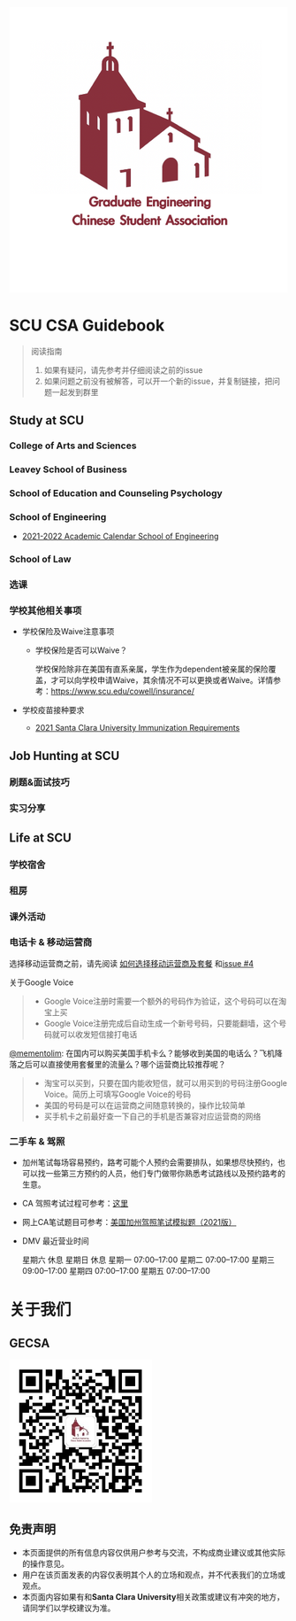 ![GECSA](gecsa_logo.png)

# SCU CSA Guidebook

> 阅读指南
> 1. 如果有疑问，请先参考并仔细阅读之前的issue
> 2. 如果问题之前没有被解答，可以开一个新的issue，并复制链接，把问题一起发到群里

## **Study at SCU**

### College of Arts and Sciences

### Leavey School of Business

### School of Education and Counseling Psychology

### **School of Engineering**

* [2021-2022 Academic Calendar School of Engineering](https://www.scu.edu/media/school-of-engineering/pdfs/graduate-engineering/2021-2022-GRADUATE-ENGR-ACADEMIC-CALENDAR.pdf)

### **School of Law**

### **选课**

### **学校其他相关事项**

* 学校保险及Waive注意事项

  * 学校保险是否可以Waive？
  
    学校保险除非在美国有直系亲属，学生作为dependent被亲属的保险覆盖，才可以向学校申请Waive，其余情况不可以更换或者Waive。详情参考：https://www.scu.edu/cowell/insurance/

* 学校疫苗接种要求

  * [2021 Santa Clara University Immunization Requirements](https://www.scu.edu/media/offices/cowell-center/pdf/immunizations/Santa-Clara-University-Immunization-Requirements-6.2021.pdf)

## **Job Hunting at SCU**

### **刷题&面试技巧**

### **实习分享**

## **Life at SCU**

### **学校宿舍**

### **租房**

### **课外活动**

### **电话卡 & 移动运营商**

选择移动运营商之前，请先阅读 [如何选择移动运营商及套餐](https://www.uscreditcardguide.com/how-to-choose-your-wireless-provider-and-plan/) 和[issue #4](https://github.com/elviswxy/SCU_CSA_Guidebook/issues/4)

关于Google Voice
>  - Google Voice注册时需要一个额外的号码作为验证，这个号码可以在淘宝上买
>  - Google Voice注册完成后自动生成一个新号号码，只要能翻墙，这个号码就可以收发短信接打电话

[@mementolim](https://github.com/elviswxy/SCU_CSA_Guidebook/issues/4#issue-941193692): 在国内可以购买美国手机卡么？能够收到美国的电话么？飞机降落之后可以直接使用套餐里的流量么？哪个运营商比较推荐呢？
> - 淘宝可以买到，只要在国内能收短信，就可以用买到的号码注册Google Voice。简历上可填写Google Voice的号码
> - 美国的号码是可以在运营商之间随意转换的，操作比较简单
> - 买手机卡之前最好查一下自己的手机是否兼容对应运营商的网络 

### **二手车 & 驾照**

* 加州笔试每场容易预约，路考可能个人预约会需要排队，如果想尽快预约，也可以找一些第三方预约的人员，他们专门做带你熟悉考试路线以及预约路考的生意。

* CA 驾照考试过程可参考：[这里](https://www.guruin.com/articles/611)

* 网上CA笔试题目可参考：[美国加州驾照笔试模拟题（2021版）](https://pass-dmv-test.com/quiz-1-zh.html)

* DMV 最近营业时间

    星期六	休息
    星期日	休息
    星期一	07:00–17:00
    星期二	07:00–17:00
    星期三	09:00–17:00
    星期四	07:00–17:00
    星期五	07:00–17:00

# **关于我们**

## **GECSA**
![GECSA公众号](gecsa_wechat.jpg)
## **免责声明**

* 本页面提供的所有信息内容仅供用户参考与交流，不构成商业建议或其他实际的操作意见。
* 用户在该页面发表的内容仅表明其个人的立场和观点，并不代表我们的立场或观点。
* 本页面内容如果有和**Santa Clara University**相关政策或建议有冲突的地方，请同学们以学校建议为准。
